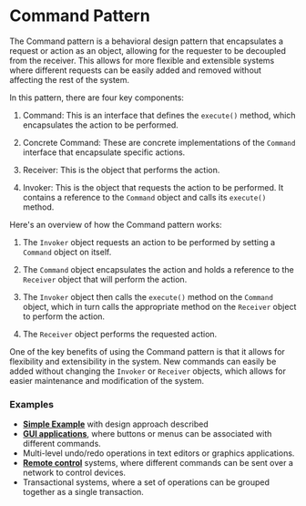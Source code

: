 
# Command Pattern

The Command pattern is a behavioral design pattern that encapsulates a request or action as an object, allowing for the requester to be decoupled from the receiver. This allows for more flexible and extensible systems where different requests can be easily added and removed without affecting the rest of the system.

In this pattern, there are four key components:

1.  Command: This is an interface that defines the `execute()` method, which encapsulates the action to be performed.

2.  Concrete Command: These are concrete implementations of the `Command` interface that encapsulate specific actions.

3.  Receiver: This is the object that performs the action.

4.  Invoker: This is the object that requests the action to be performed. It contains a reference to the `Command` object and calls its `execute()` method.


Here's an overview of how the Command pattern works:

1.  The `Invoker` object requests an action to be performed by setting a `Command` object on itself.

2.  The `Command` object encapsulates the action and holds a reference to the `Receiver` object that will perform the action.

3.  The `Invoker` object then calls the `execute()` method on the `Command` object, which in turn calls the appropriate method on the `Receiver` object to perform the action.

4.  The `Receiver` object performs the requested action.


One of the key benefits of using the Command pattern is that it allows for flexibility and extensibility in the system. New commands can easily be added without changing the `Invoker` or `Receiver` objects, which allows for easier maintenance and modification of the system.

### Examples

-   [**Simple Example**](https://github.com/havlli/DesignPatternsExamples/tree/master/src/main/java/behavioral/command/simpleexample) with design approach described
-   [**GUI applications**](https://github.com/havlli/DesignPatternsExamples/tree/master/src/main/java/behavioral/command/guiaplication), where buttons or menus can be associated with different commands.
-   Multi-level undo/redo operations in text editors or graphics applications.
-   [**Remote control**](https://github.com/havlli/DesignPatternsExamples/tree/master/src/main/java/behavioral/command/remotecontrol) systems, where different commands can be sent over a network to control devices.
-   Transactional systems, where a set of operations can be grouped together as a single transaction.